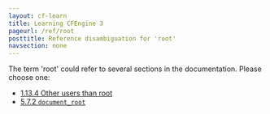 ```yaml
---
layout: cf-learn
title: Learning CFEngine 3
pageurl: /ref/root
posttitle: Reference disambiguation for 'root'
navsection: none
---
```


The term 'root' could refer to several sections in the documentation. Please choose one:

- [1.13.4 Other users than root](https://cfengine.com/manuals/cf3-Reference#Other-users-than-root)
- [5.7.2 <code>document_root</code>](https://cfengine.com/manuals/cf3-Reference#document_root-in-knowledge)
